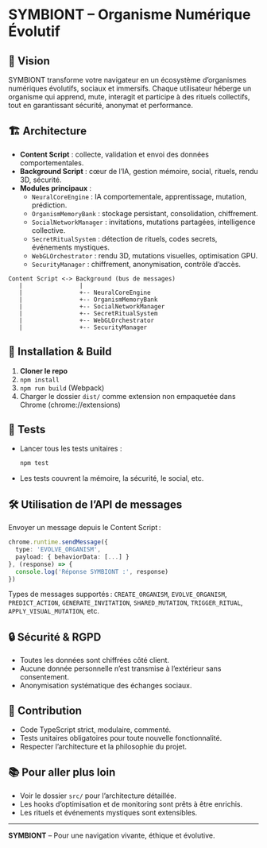 # SYMBIONT – Organisme Numérique Évolutif

## 🌱 Vision
SYMBIONT transforme votre navigateur en un écosystème d’organismes numériques évolutifs, sociaux et immersifs. Chaque utilisateur héberge un organisme qui apprend, mute, interagit et participe à des rituels collectifs, tout en garantissant sécurité, anonymat et performance.

## 🏗️ Architecture
- **Content Script** : collecte, validation et envoi des données comportementales.
- **Background Script** : cœur de l’IA, gestion mémoire, social, rituels, rendu 3D, sécurité.
- **Modules principaux** :
  - `NeuralCoreEngine` : IA comportementale, apprentissage, mutation, prédiction.
  - `OrganismMemoryBank` : stockage persistant, consolidation, chiffrement.
  - `SocialNetworkManager` : invitations, mutations partagées, intelligence collective.
  - `SecretRitualSystem` : détection de rituels, codes secrets, événements mystiques.
  - `WebGLOrchestrator` : rendu 3D, mutations visuelles, optimisation GPU.
  - `SecurityManager` : chiffrement, anonymisation, contrôle d’accès.

```
Content Script <-> Background (bus de messages)
   |                |
   |                +-- NeuralCoreEngine
   |                +-- OrganismMemoryBank
   |                +-- SocialNetworkManager
   |                +-- SecretRitualSystem
   |                +-- WebGLOrchestrator
   |                +-- SecurityManager
```

## 🚀 Installation & Build
1. **Cloner le repo**
2. `npm install`
3. `npm run build` (Webpack)
4. Charger le dossier `dist/` comme extension non empaquetée dans Chrome (chrome://extensions)

## 🧪 Tests
- Lancer tous les tests unitaires :
  ```bash
  npm test
  ```
- Les tests couvrent la mémoire, la sécurité, le social, etc.

## 🛠️ Utilisation de l’API de messages
Envoyer un message depuis le Content Script :
```ts
chrome.runtime.sendMessage({
  type: 'EVOLVE_ORGANISM',
  payload: { behaviorData: [...] }
}, (response) => {
  console.log('Réponse SYMBIONT :', response)
})
```
Types de messages supportés : `CREATE_ORGANISM`, `EVOLVE_ORGANISM`, `PREDICT_ACTION`, `GENERATE_INVITATION`, `SHARED_MUTATION`, `TRIGGER_RITUAL`, `APPLY_VISUAL_MUTATION`, etc.

## 🔒 Sécurité & RGPD
- Toutes les données sont chiffrées côté client.
- Aucune donnée personnelle n’est transmise à l’extérieur sans consentement.
- Anonymisation systématique des échanges sociaux.

## 🧬 Contribution
- Code TypeScript strict, modulaire, commenté.
- Tests unitaires obligatoires pour toute nouvelle fonctionnalité.
- Respecter l’architecture et la philosophie du projet.

## 📚 Pour aller plus loin
- Voir le dossier `src/` pour l’architecture détaillée.
- Les hooks d’optimisation et de monitoring sont prêts à être enrichis.
- Les rituels et événements mystiques sont extensibles.

---

**SYMBIONT** – Pour une navigation vivante, éthique et évolutive.